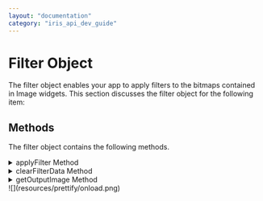 ```yaml
---
layout: "documentation"
category: "iris_api_dev_guide"
---
```

                            


Filter Object
=============

The filter object enables your app to apply filters to the bitmaps contained in Image widgets. This section discusses the filter object for the following item:

Methods
-------

The filter object contains the following methods.

<details close markdown="block"><summary>applyFilter Method</summary> 

* * *

This method applies a filter to an Image object.

### Syntax

{% highlight VoltMx %}
filter.applyFilter(  
    dictionary)
{% endhighlight %}

### Input Parameters

| Parameter | Description |
| --- | --- |
| dictionary | A dictionary of attributes that contains the name of the filter and the filter's supporting data. |

### Example
{% highlight VoltMx %}
//By using the below function, you can add a cartoon filter over your image.
  createFilterForiOS: function(){
 
  var imgBright =  voltmx.image.createImage(this.imageBytes);
  var filterobj =  voltmx.filter.createFilter();
  var filterData = {
    "filterName": voltmx.filter.COMIC_EFFECT,
    "inputImage": imgBright,
  };
  filterobj.applyFilter(filterData);
  var imageObj = filterobj.getOutputImage();
  this.view.imgBrite.rawBytes = imageObj.getImageAsRawBytes();
  this.view.forceLayout();
  }
{% endhighlight %}

### Return Values

None.

### Remarks

For information about the available filters and their required supporting data, please see the [constants](voltmxfilterconstants.html) in the [voltmx.filter namespace](voltmxfilternamespace.html).

The following filters change the dimensions of the Image object.

*   GaussianBlur
*   BoxBlur
*   DiskBlur
*   MotionBlur
*   ZoomBlur
*   BumpDistortion
*   CircularWrap
*   AffineTransform

### Platform Availability

Available on all platforms.

* * *

</details>
<details close markdown="block"><summary>clearFilterData Method</summary> 

* * *

Clears all of the data stored in a filter.

### Syntax

{% highlight VoltMx %}
filter.clearFilterData()
{% endhighlight %}

### Example

{% highlight voltMx %}
var filterObj = voltmx.filter.createFilter();
filterObj.clearFilterData();

{% endhighlight %}

### Input Parameters

None.

### Return Values

None.

### Platform Availability

Available on all platforms.

* * *

</details>
<details close markdown="block"><summary>getOutputImage Method</summary>

* * *

Gets the image that results from applying the filter.

### Syntax

{% highlight VoltMx %}
filter.getOutputImage()
{% endhighlight %}

### Example

{% highlight voltMx %}
var imgBright =  voltmx.image.createImage(this.imageBytes);
  var filterobj =  voltmx.filter.createFilter();
  var filterData = {
    "filterName": voltmx.filter.COMIC_EFFECT,
    "inputImage": imgBright,
  };
  filterobj.applyFilter(filterData);
  var imageObj = filterobj.getOutputImage();//displays 
  
{% endhighlight %}

### Input Parameters

None.

### Return Values

The image that results from applying the filter.

### Remarks

IF the output image is not yet available, this method throws an exception.

### Platform Availability

Available on all platforms.

* * *

</details>
![](resources/prettify/onload.png)
